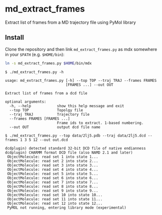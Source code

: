 # md_extract_frames
Extract list of frames from a MD trajectory file using PyMol library
## Install
Clone the repository and then link `md_extract_frames.py` as mdx somewhere in your `$PATH` (e.g. `$HOME/bin`):
```bash
ln -s md_extract_frames.py $HOME/bin/mdx
```
```
$ ./md_extract_frames.py -h

usage: md_extract_frames.py [-h] --top TOP --traj TRAJ --frames FRAMES
                            [FRAMES ...] --out OUT

Extract list of frames from a dcd file

optional arguments:
  -h, --help            show this help message and exit
  --top TOP             Topolgy file
  --traj TRAJ           Trajectory file
  --frames FRAMES [FRAMES ...]
                        Frame ids to extract. 1-based numbering.
  --out OUT             output dcd file name
```
```
$ ./md_extract_frames.py --top data/2lj5.pdb --traj data/2lj5.dcd --frames 1 3 5 12 --out out.dcd

dcdplugin) detected standard 32-bit DCD file of native endianness
dcdplugin) CHARMM format DCD file (also NAMD 2.1 and later)
 ObjectMolecule: read set 1 into state 1...
 ObjectMolecule: read set 2 into state 2...
 ObjectMolecule: read set 3 into state 3...
 ObjectMolecule: read set 4 into state 4...
 ObjectMolecule: read set 5 into state 5...
 ObjectMolecule: read set 6 into state 6...
 ObjectMolecule: read set 7 into state 7...
 ObjectMolecule: read set 8 into state 8...
 ObjectMolecule: read set 9 into state 9...
 ObjectMolecule: read set 10 into state 10...
 ObjectMolecule: read set 11 into state 11...
 ObjectMolecule: read set 12 into state 12...
 PyMOL not running, entering library mode (experimental)
```
